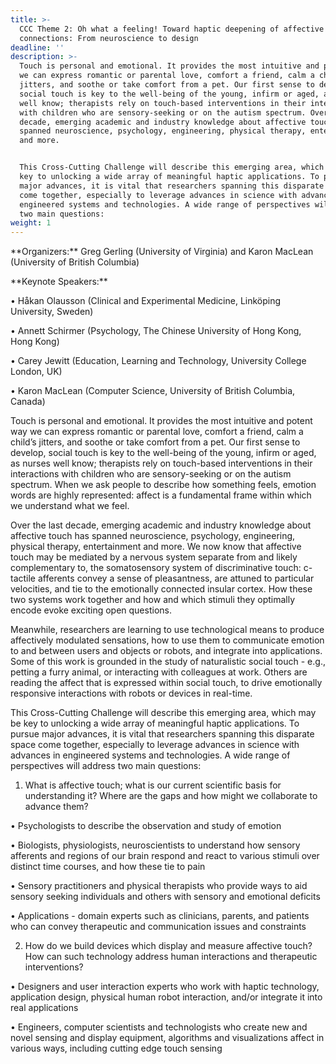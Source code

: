 ```yaml
---
title: >-
  CCC Theme 2: Oh what a feeling! Toward haptic deepening of affective
  connections: From neuroscience to design
deadline: ''
description: >-
  Touch is personal and emotional. It provides the most intuitive and potent way
  we can express romantic or parental love, comfort a friend, calm a child’s
  jitters, and soothe or take comfort from a pet. Our first sense to develop,
  social touch is key to the well-being of the young, infirm or aged, as nurses
  well know; therapists rely on touch-based interventions in their interactions
  with children who are sensory-seeking or on the autism spectrum. Over the last
  decade, emerging academic and industry knowledge about affective touch has
  spanned neuroscience, psychology, engineering, physical therapy, entertainment
  and more. 


  This Cross-Cutting Challenge will describe this emerging area, which may be
  key to unlocking a wide array of meaningful haptic applications. To pursue
  major advances, it is vital that researchers spanning this disparate space
  come together, especially to leverage advances in science with advances in
  engineered systems and technologies. A wide range of perspectives will address
  two main questions:
weight: 1
---
```

\*\*Organizers:\*\* Greg Gerling (University of Virginia) and Karon MacLean (University of British Columbia)

\*\*Keynote Speakers:\*\*

•	Håkan Olausson (Clinical and Experimental Medicine, Linköping University, Sweden)

•	Annett Schirmer (Psychology, The Chinese University of Hong Kong, Hong Kong)

•	Carey Jewitt (Education, Learning and Technology, University College London, UK)

•	Karon MacLean (Computer Science, University of British Columbia, Canada)

Touch is personal and emotional. It provides the most intuitive and potent way we can express romantic or parental love, comfort a friend, calm a child’s jitters, and soothe or take comfort from a pet. Our first sense to develop, social touch is key to the well-being of the young, infirm or aged, as nurses well know; therapists rely on touch-based interventions in their interactions with children who are sensory-seeking or on the autism spectrum. When we ask people to describe how something feels, emotion words are highly represented: affect is a fundamental frame within which we understand what we feel.

Over the last decade, emerging academic and industry knowledge about affective touch has spanned neuroscience, psychology, engineering, physical therapy, entertainment and more. We now know that affective touch may be mediated by a nervous system separate from and likely complementary to, the somatosensory system of discriminative touch: c-tactile afferents convey a sense of pleasantness, are attuned to particular velocities, and tie to the emotionally connected insular cortex. How these two systems work together and how and which stimuli they optimally encode evoke exciting open questions.

Meanwhile, researchers are learning to use technological means to produce affectively modulated sensations, how to use them to communicate emotion to and between users and objects or robots, and integrate into applications. Some of this work is grounded in the study of naturalistic social touch - e.g., petting a furry animal, or interacting with colleagues at work. Others are reading the affect that is expressed within social touch, to drive emotionally responsive interactions with robots or devices in real-time.

This Cross-Cutting Challenge will describe this emerging area, which may be key to unlocking a wide array of meaningful haptic applications. To pursue major advances, it is vital that researchers spanning this disparate space come together, especially to leverage advances in science with advances in engineered systems and technologies. A wide range of perspectives will address two main questions:

1. What is affective touch; what is our current scientific basis for understanding it? Where are the gaps and how might we collaborate to advance them?

•	Psychologists to describe the observation and study of emotion

•	Biologists, physiologists, neuroscientists to understand how sensory afferents and regions of our brain respond and react to various stimuli over distinct time courses, and how these tie to pain

•	Sensory practitioners and physical therapists who provide ways to aid sensory seeking individuals and others with sensory and emotional deficits

•	Applications - domain experts such as clinicians, parents, and patients who can convey therapeutic and communication issues and constraints 

2. How do we build devices which display and measure affective touch? How can such technology address human interactions and therapeutic interventions?

•	Designers and user interaction experts who work with haptic technology, application design, physical human robot interaction, and/or integrate it into real applications

•	Engineers, computer scientists and technologists who create new and novel sensing and display equipment, algorithms and visualizations affect in various ways, including cutting edge touch sensing
